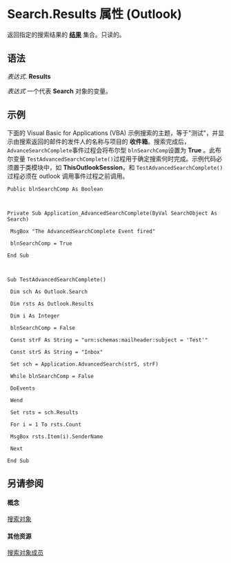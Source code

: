 
# Search.Results 属性 (Outlook)

返回指定的搜索结果的 **[结果](59057f6f-8f6d-eed0-c945-240b9593b7ea.md)** 集合。只读的。


## 语法

 _表达式_. **Results**

 _表达式_ 一个代表 **Search** 对象的变量。


## 示例

下面的 Visual Basic for Applications (VBA) 示例搜索的主题，等于"测试"，并显示由搜索返回的邮件的发件人的名称与项目的 **收件箱**。搜索完成后，  `AdvanceSearchComplete`事件过程会将布尔型 `blnSearchComp`设置为 **True** 。此布尔变量 `TestAdvancedSearchComplete()`过程用于确定搜索何时完成。示例代码必须置于类模块中，如 **ThisOutlookSession**，和 `TestAdvancedSearchComplete()`过程必须在 outlook 调用事件过程之前调用。


```
Public blnSearchComp As Boolean 
 
 
 
Private Sub Application_AdvancedSearchComplete(ByVal SearchObject As Search) 
 
 MsgBox "The AdvancedSearchComplete Event fired" 
 
 blnSearchComp = True 
 
End Sub 
 
 
 
Sub TestAdvancedSearchComplete() 
 
 Dim sch As Outlook.Search 
 
 Dim rsts As Outlook.Results 
 
 Dim i As Integer 
 
 blnSearchComp = False 
 
 Const strF As String = "urn:schemas:mailheader:subject = 'Test'" 
 
 Const strS As String = "Inbox" 
 
 Set sch = Application.AdvancedSearch(strS, strF) 
 
 While blnSearchComp = False 
 
 DoEvents 
 
 Wend 
 
 Set rsts = sch.Results 
 
 For i = 1 To rsts.Count 
 
 MsgBox rsts.Item(i).SenderName 
 
 Next 
 
End Sub
```


## 另请参阅


#### 概念


[搜索对象](226a5d49-3caf-90dd-725c-265404d1939f.md)
#### 其他资源


[搜索对象成员](543773b8-9f38-8d3e-2279-8f2a581ccd18.md)